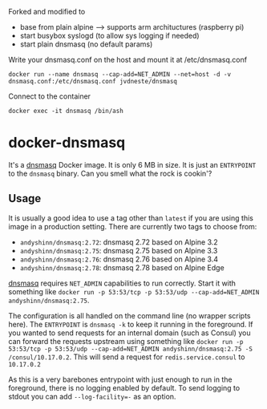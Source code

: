 
Forked and modified to
- base from plain alpine --> supports arm archituctures (raspberry pi)
- start busybox syslogd (to allow sys logging if needed)
- start plain dnsmasq (no default params)

Write your dnsmasq.conf on the host and mount it at /etc/dnsmasq.conf

`docker run --name dnsmasq --cap-add=NET_ADMIN --net=host -d -v dnsmasq.conf:/etc/dnsmasq.conf jvdneste/dnsmasq`

Connect to the container

`docker exec -it dnsmasq /bin/ash`


# docker-dnsmasq

It's a [dnsmasq][dnsmasq] Docker image. It is only 6 MB in size. It is just an `ENTRYPOINT` to the `dnsmasq` binary. Can you smell what the rock is cookin'?

## Usage

It is usually a good idea to use a tag other than `latest` if you are using this image in a production setting. There are currently two tags to choose from:

* `andyshinn/dnsmasq:2.72`: dnsmasq 2.72 based on Alpine 3.2
* `andyshinn/dnsmasq:2.75`: dnsmasq 2.75 based on Alpine 3.3
* `andyshinn/dnsmasq:2.76`: dnsmasq 2.76 based on Alpine 3.4
* `andyshinn/dnsmasq:2.78`: dnsmasq 2.78 based on Alpine Edge

[dnsmasq][dnsmasq] requires `NET_ADMIN` capabilities to run correctly. Start it with something like `docker run -p 53:53/tcp -p 53:53/udp --cap-add=NET_ADMIN andyshinn/dnsmasq:2.75`.

The configuration is all handled on the command line (no wrapper scripts here). The `ENTRYPOINT` is `dnsmasq -k` to keep it running in the foreground. If you wanted to send requests for an internal domain (such as Consul) you can forward the requests upstream using something like `docker run -p 53:53/tcp -p 53:53/udp --cap-add=NET_ADMIN andyshinn/dnsmasq:2.75 -S /consul/10.17.0.2`. This will send a request for `redis.service.consul` to `10.17.0.2`

As this is a very barebones entrypoint with just enough to run in the foreground, there is no logging enabled by default. To send logging to stdout you can add `--log-facility=-` as an option.

[dnsmasq]: http://www.thekelleys.org.uk/dnsmasq/doc.html
